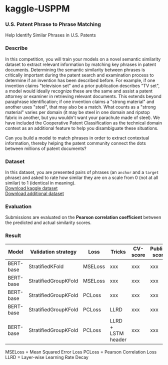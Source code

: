 # kaggle-USPPM
### U.S. Patent Phrase to Phrase Matching  
Help Identify Similar Phrases in U.S. Patents

### Describe
In this competition, you will train your models on a novel semantic similarity dataset to extract relevant information by matching key phrases in patent documents. Determining the semantic similarity between phrases is critically important during the patent search and examination process to determine if an invention has been described before. For example, if one invention claims "television set" and a prior publication describes "TV set", a model would ideally recognize these are the same and assist a patent attorney or examiner in retrieving relevant documents. This extends beyond paraphrase identification; if one invention claims a "strong material" and another uses "steel", that may also be a match. What counts as a "strong material" varies per domain (it may be steel in one domain and ripstop fabric in another, but you wouldn't want your parachute made of steel). We have included the Cooperative Patent Classification as the technical domain context as an additional feature to help you disambiguate these situations.

Can you build a model to match phrases in order to extract contextual information, thereby helping the patent community connect the dots between millions of patent documents?

### Dataset
In this dataset, you are presented pairs of phrases (an <code>anchor</code> and a <code>target</code> phrase) and asked to rate how similar they are on a scale from 0 (not at all similar) to 1 (identical in meaning).  
[Download kaggle dataset](https://www.kaggle.com/competitions/us-patent-phrase-to-phrase-matching)  
[Download additional dataset](https://www.kaggle.com/datasets/xhlulu/cpc-codes)

### Evaluation
Submissions are evaluated on the **Pearson correlation coefficient** between the predicted and actual similarity scores.  

### Result
|Model| Validation strategy| Loss| Tricks| CV-score | Public-score |Private-score|
|---|---|---|---|---|---|---|
|BERT-base  |StratifiedKFold        |MSELoss    |xxx|xxx|xxx|xxx|
|BERT-base  |StratifiedGroupKFold   |MSELoss    |xxx|xxx|xxx|xxx|
|BERT-base  |StratifiedGroupKFold   |PCLoss     |xxx|xxx|xxx |xxx|
|BERT-base  |StratifiedGroupKFold   |PCLoss     |LLRD|xxx|xxx |xxx|
|BERT-base  |StratifiedGroupKFold   |PCLoss     |LLRD + LSTM header|xxx|xxx |xxx|

MSELoss =   Mean Squared Error Loss
PCLoss  =   Pearson Correlation Loss
LLRD    =   Layer-wise Learning Rate Decay
